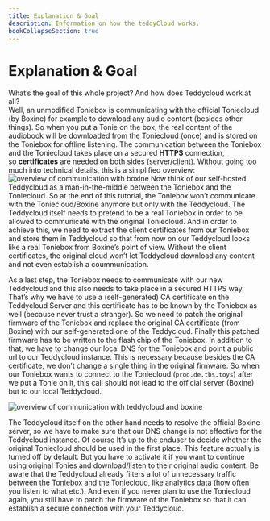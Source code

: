 ```yaml
---
title: Explanation & Goal
description: Information on how the teddyCloud works.
bookCollapseSection: true
---
```

# Explanation & Goal

What’s the goal of this whole project? And how does Teddycloud work at all?  
Well, an unmodified Toniebox is communicating with the official Toniecloud (by Boxine) for example to download any audio content (besides other things). So when you put a Tonie on the box, the real content of the audiobook will be downloaded from the Toniecloud (once) and is stored on the Toniebox for offline listening. The communication between the Toniebox and the Toniecloud takes place on a secured **HTTPS** connection, so **certificates** are needed on both sides (server/client). Without going too much into technical details, this is a simplified overview:
![overview of communication with boxine](/img/teddyCloud_overview_communication_boxine.png)
Now think of our self-hosted Teddycloud as a man-in-the-middle between the Toniebox and the Toniecloud. So at the end of this tutorial, the Toniebox won’t communicate with the Toniecloud/Boxine anymore but only with the Teddycloud. The Teddycloud itself needs to pretend to be a real Toniebox in order to be allowed to communicate with the original Toniecloud. And in order to achieve this, we need to extract the client certificates from our Toniebox and store them in Teddycloud so that from now on our Teddycloud looks like a real Toniebox from Boxine’s point of view. Without the client certificates, the original cloud won’t let Teddycloud download any content and not even establish a coummunication.

As a last step, the Toniebox needs to communicate with our new Teddycloud and this also needs to take place in a secured HTTPS way. That’s why we have to use a (self-generated) CA certificate on the Teddycloud Server and this certificate has to be known by the Toniebox as well (because never trust a stranger). So we need to patch the original firmware of the Toniebox and replace the original CA certificate (from Boxine) with our self-generated one of the Teddycloud. Finally this patched firmware has to be written to the flash chip of the Toniebox. In addition to that, we have to change our local DNS for the Toniebox and point a public url to our Teddycloud instance. This is necessary because besides the CA certificate, we don’t change a single thing in the original firmware. So when our Toniebox wants to connect to the Toniecloud (`prod.de.tbs.toys`) after we put a Tonie on it, this call should not lead to the official server (Boxine) but to our local Teddycloud.

![overview of communication with teddycloud and boxine](/img/teddyCloud_overview_man_in_the_middle.png)

The Teddycloud itself on the other hand needs to resolve the official Boxine server, so we have to make sure that our DNS change is not effective for the Teddycloud instance. Of course It’s up to the enduser to decide whether the original Toniecloud should be used in the first place. This feature actually is turned off by default. But you have to activate it if you want to continue using original Tonies and download/listen to their original audio content. Be aware that the Teddycloud already filters a lot of unnecessary traffic between the Toniebox and the Toniecloud, like analytics data (how often you listen to what etc.). And even if you never plan to use the Toniecloud again, you still have to patch the firmware of the Toniebox so that it can establish a secure connection with your Teddycloud.

